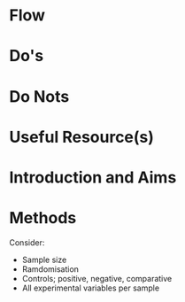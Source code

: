 # Flow

# Do's

# Do Nots

# Useful Resource(s)

# Introduction and Aims

# Methods
Consider:
- Sample size
- Ramdomisation
- Controls; positive, negative, comparative
- All experimental variables per sample
